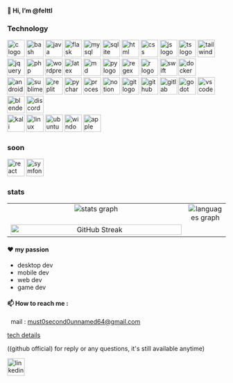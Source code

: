 #### 👋 Hi, I’m @felttl

### Technology

<div align="left"> 
  <!-- languages & others -->
  <img src="https://skillicons.dev/icons?i=c" height="40" alt="c logo" title="c" />
  <img src="https://skillicons.dev/icons?i=bash" height="40" alt="bash logo" title="bash" />
  <img src="https://skillicons.dev/icons?i=java" height="40" alt="java logo" title="java" />
  <img src="https://skillicons.dev/icons?i=flask" height="40" alt="flask logo" title="py flask" />
  <img src="https://skillicons.dev/icons?i=mysql" height="40" alt="mysql logo" title="mysql db" />
  <img src="https://skillicons.dev/icons?i=sqlite" height="40" alt="sqlite" title="sqlite db" />
  <img src="https://skillicons.dev/icons?i=html" height="40" alt="html logo" title="html" />
  <img src="https://skillicons.dev/icons?i=css" height="40" alt="css logo" title="css" />
  <img src="https://skillicons.dev/icons?i=js" height="40" alt="js logo" title="js" />
  <img src="https://skillicons.dev/icons?i=ts" height="40" alt="ts logo" title="ts" />
  <img src="https://skillicons.dev/icons?i=tailwind" height="40" alt="tailwind logo" title="tailwind" />
  <img src="https://skillicons.dev/icons?i=jquery" height="40" alt="jquery logo" title="jquery" />
  <img src="https://skillicons.dev/icons?i=php" height="40" alt="php logo" title="php" />
  <img src="https://skillicons.dev/icons?i=wordpress" height="40" alt="wordpress logo" title="wordpress" />
  <img src="https://skillicons.dev/icons?i=latex" height="40" alt="latex logo" title="latex for maths" />
  <img src="https://skillicons.dev/icons?i=md" height="40" alt="md logo" title="markDown" />
  <img src="https://skillicons.dev/icons?i=py" height="40" alt="py logo" title="py" />
  <img src="https://skillicons.dev/icons?i=regex" height="40" alt="regex logo" title="regex" />
  <img src="https://skillicons.dev/icons?i=r" height="40" alt="r logo" title="r (studio)" />
  <img src="https://skillicons.dev/icons?i=swift" height="40" alt="swift logo" title="swift" />
  <img src="https://skillicons.dev/icons?i=docker" height="40" alt="docker logo" title="docker" />

  
</div>
<!-- apps & editors -->
<div align="left"> 
  <img src="https://skillicons.dev/icons?i=androidstudio" height="40" alt="androidstudio logo" title="androidStudio" />
  <img src="https://skillicons.dev/icons?i=sublime" height="40" alt="sublime logo" title="sublime editor" />
  <img src="https://skillicons.dev/icons?i=replit" height="40" alt="replit logo" title="replit user (outdated)" />
  <img src="https://skillicons.dev/icons?i=pycharm" height="40" alt="pycharm logo" title="pycharm" />
  <img src="https://skillicons.dev/icons?i=processing" height="40" alt="processing logo" title="processing" />
  <img src="https://skillicons.dev/icons?i=notion" height="40" alt="notion logo" title="notion (for agile)" />
  <img src="https://skillicons.dev/icons?i=git" height="40" alt="git logo" title="git" />
  <img src="https://skillicons.dev/icons?i=github" height="40" alt="github logo" title="github" />
  <img src="https://skillicons.dev/icons?i=gitlab" height="40" alt="gitlab logo" title="gitlab" />
  <img src="https://skillicons.dev/icons?i=godot" height="40" alt="godot logo" title="godot" />
  <img src="https://skillicons.dev/icons?i=vscode" height="40" alt="vscode logo" title="vscode" />
  <img src="https://skillicons.dev/icons?i=blender" height="40" alt="blender logo" title="blender (basics)" />
  <img src="https://skillicons.dev/icons?i=discord" height="40" alt="discord logo" title="discord" />

</div>
<!-- OS -->
<div align="left">
  <img src="https://skillicons.dev/icons?i=kali" height="40" alt="kali logo" title="kali Linux OS (apt)" />
  <img src="https://skillicons.dev/icons?i=linux" height="40" alt="linux logo" title="linux OS" />
  <img src="https://skillicons.dev/icons?i=ubuntu" height="40" alt="ubuntu logo" title="ubuntu OS (apt)" />
  <img src="https://skillicons.dev/icons?i=windows" height="40" alt="windows logo" title="windows OS used 7 years(before my 21)" />
  <img src="https://skillicons.dev/icons?i=apple" height="40" alt="apple logo" title="apple macos (gem) (current)" />
</div>

### soon 

<div align="left">
  <img src="https://skillicons.dev/icons?i=react" height="40" alt="react logo" title="react" />
  <img src="https://skillicons.dev/icons?i=symfony" height="40" alt="symfony logo" title="symfony" />

</div>

### stats
<table>
<tr>
  <td valign="top" width="50%">
    <div align="center">  
     <img src="https://github-readme-stats.vercel.app/api?username=felttl&hide_title=false&hide_rank=false&show_icons=true&include_all_commits=true&count_private=true&disable_animations=false&theme=dark&locale=en&hide_border=false&order=1" alt="stats graph"  />
    </div>
  </td>
  <td valign="top" width="50%">
    <div align="center">  
    <img src="https://github-readme-stats.vercel.app/api/top-langs?username=felttl&locale=en&hide_title=false&layout=compact&langs_count=5&theme=dark&hide_border=false&order=2" alt="languages graph"  />
    </div>
  </td>
</tr>
<tr>
  <td valign="top" width="100%">
    <div align="center">  
    <img src="https://github-readme-streak-stats.herokuapp.com?user=felttl&mode=weekly" height="100%" alt="GitHub Streak" />
    </div>
  </td>
</tr>
</table>



#### ❤️ my passion

- desktop dev
- mobile dev
- web dev
- game dev

#### 📫 How to reach me :
&nbsp;    mail : must0second0unnamed64@gmail.com 

[tech details](https://github.com/felttl/root/blob/main/README.md)

((github official) for reply or any questions, it's still available anytime)
<div align="left">
  <a href="https://www.linkedin.com/in/félix-tôn-thât-lavarini-63ab6033b" title="only professional !" target="_blank">
    <img src="https://skillicons.dev/icons?i=linkedin" height="40" alt="linkedin logo" title="linkedin" />
  </a>
</div>
